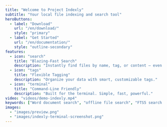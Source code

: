 ```yaml
---
title: "Welcome to Project Indexly"
subtitle: "Your local file indexing and search tool"
heroButtons:
  - label: "Download"
    url: "/en/download/"
    style: "primary"
  - label: "Get Started"
    url: "/en/documentation/"
    style: "outline-secondary"
features:
  - icon: "search"
    title: "Blazing-Fast Search"
    description: "Instantly find files by name, tag, or content — even offline."
  - icon: "tags"
    title: "Flexible Tagging"
    description: "Organize your data with smart, customizable tags."
  - icon: "terminal"
    title: "Command-Line Friendly"
    description: "Built for the terminal. Simple, fast, powerful."
video: "videos/demo-indexly.mp4"
keywords: ["Word document search", "offline file search", "FTS5 search tool", "research document indexing"]
images:
  - "images/preview.png"
  - "images/indexly-terminal-screenshot.png"
---
```


